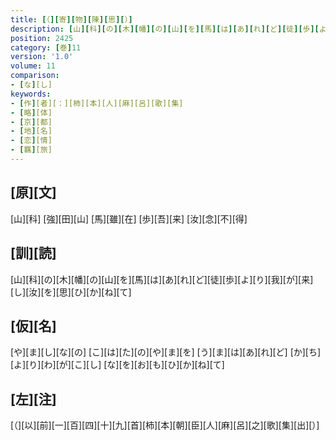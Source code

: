 ```yaml
---
title: [（][寄][物][陳][思][）]
description: [山][科][の][木][幡][の][山][を][馬][は][あ][れ][ど][徒][歩][よ][り][我][が][来][し][汝][を][思][ひ][か][ね][て]
position: 2425
category: [巻]11
version: '1.0'
volume: 11
comparison:
- [な][し]
keywords:
- [作][者][：][柿][本][人][麻][呂][歌][集]
- [略][体]
- [京][都]
- [地][名]
- [恋][情]
- [羈][旅]
---
```


## [原][文]

[山][科] [強][田][山] [馬][雖][在] [歩][吾][来] [汝][念][不][得]

## [訓][読]

[山][科][の][木][幡][の][山][を][馬][は][あ][れ][ど][徒][歩][よ][り][我][が][来][し][汝][を][思][ひ][か][ね][て]

## [仮][名]

[や][ま][し][な][の] [こ][は][た][の][や][ま][を] [う][ま][は][あ][れ][ど] [か][ち][よ][り][わ][が][こ][し] [な][を][お][も][ひ][か][ね][て]

## [左][注]

[（][以][前][一][百][四][十][九][首][柿][本][朝][臣][人][麻][呂][之][歌][集][出][）]
